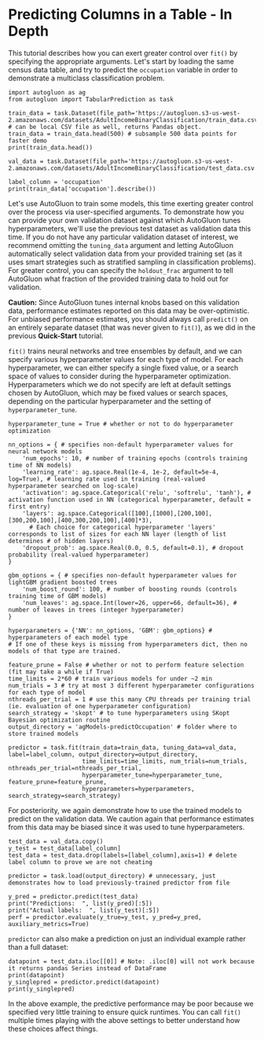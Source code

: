 # Predicting Columns in a Table - In Depth

This tutorial describes how you can exert greater control over `fit()` by specifying the appropriate arguments. Let's start by loading the same census data table, and try to predict the `occupation` variable in order to demonstrate a multiclass classification problem.

```{.python .input}
import autogluon as ag
from autogluon import TabularPrediction as task

train_data = task.Dataset(file_path='https://autogluon.s3-us-west-2.amazonaws.com/datasets/AdultIncomeBinaryClassification/train_data.csv') # can be local CSV file as well, returns Pandas object.
train_data = train_data.head(500) # subsample 500 data points for faster demo
print(train_data.head())

val_data = task.Dataset(file_path='https://autogluon.s3-us-west-2.amazonaws.com/datasets/AdultIncomeBinaryClassification/test_data.csv')

label_column = 'occupation'
print(train_data['occupation'].describe())
```

Let's use AutoGluon to train some models, this time exerting greater control over the process via user-specified arguments. To demonstrate how you can provide your own validation dataset against which AutoGluon tunes hyperparameters, we'll use the previous test dataset as validation data this time. If you do not have any particular validation dataset of interest, we recommend omitting the `tuning_data` argument and letting AutoGluon automatically select validation data from your provided training set (as it uses smart strategies such as stratified sampling in classification problems).  For greater control, you can specify the `holdout_frac` argument to tell AutoGluon what fraction of the provided training data to hold out for validation. 

**Caution:** Since AutoGluon tunes internal knobs based on this validation data, performance estimates reported on this data may be over-optimistic. For unbiased performance estimates, you should always call `predict()` on an entirely separate dataset (that was never given to `fit()`), as we did in the previous **Quick-Start** tutorial. 

`fit()` trains neural networks and tree ensembles by default, and we can specify various hyperparameter values for each type of model. For each hyperparameter, we can either specify a single fixed value, or a search space of values to consider during the hyperparameter optimization. Hyperparameters which we do not specify are left at default settings chosen by AutoGluon, which may be fixed values or search spaces, depending on the particular hyperparameter and the setting of `hyperparameter_tune`.

```{.python .input}
hyperparameter_tune = True # whether or not to do hyperparameter optimization

nn_options = { # specifies non-default hyperparameter values for neural network models
    'num_epochs': 10, # number of training epochs (controls training time of NN models)
    'learning_rate': ag.space.Real(1e-4, 1e-2, default=5e-4, log=True), # learning rate used in training (real-valued hyperparameter searched on log-scale)
    'activation': ag.space.Categorical('relu', 'softrelu', 'tanh'), # activation function used in NN (categorical hyperparameter, default = first entry)
    'layers': ag.space.Categorical([100],[1000],[200,100],[300,200,100],[400,300,200,100],[400]*3), 
      # Each choice for categorical hyperparameter 'layers' corresponds to list of sizes for each NN layer (length of list determines # of hidden layers)
    'dropout_prob': ag.space.Real(0.0, 0.5, default=0.1), # dropout probability (real-valued hyperparameter)
}

gbm_options = { # specifies non-default hyperparameter values for lightGBM gradient boosted trees
    'num_boost_round': 100, # number of boosting rounds (controls training time of GBM models)
    'num_leaves': ag.space.Int(lower=26, upper=66, default=36), # number of leaves in trees (integer hyperparameter)
}

hyperparameters = {'NN': nn_options, 'GBM': gbm_options} # hyperparameters of each model type
# If one of these keys is missing from hyperparameters dict, then no models of that type are trained.

feature_prune = False # whether or not to perform feature selection (fit may take a while if True)
time_limits = 2*60 # train various models for under ~2 min
num_trials = 3 # try at most 3 different hyperparameter configurations for each type of model
nthreads_per_trial = 1 # use this many CPU threads per training trial (ie. evaluation of one hyperparameter configuration)
search_strategy = 'skopt' # to tune hyperparameters using SKopt Bayesian optimization routine
output_directory = 'agModels-predictOccupation' # folder where to store trained models

predictor = task.fit(train_data=train_data, tuning_data=val_data, label=label_column, output_directory=output_directory, 
                     time_limits=time_limits, num_trials=num_trials, nthreads_per_trial=nthreads_per_trial,
                     hyperparameter_tune=hyperparameter_tune, feature_prune=feature_prune,
                     hyperparameters=hyperparameters, search_strategy=search_strategy)
```

For posteriority, we again demonstrate how to use the trained models to predict on the validation data. We caution again that performance estimates from this data may be biased since it was used to tune hyperparameters.

```{.python .input}
test_data = val_data.copy()
y_test = test_data[label_column]
test_data = test_data.drop(labels=[label_column],axis=1) # delete label column to prove we are not cheating

predictor = task.load(output_directory) # unnecessary, just demonstrates how to load previously-trained predictor from file

y_pred = predictor.predict(test_data)
print("Predictions:  ", list(y_pred)[:5])
print("Actual labels:  ", list(y_test)[:5])
perf = predictor.evaluate(y_true=y_test, y_pred=y_pred, auxiliary_metrics=True)
```

`predictor` can also make a prediction on just an individual example rather than a full dataset:

```{.python .input}
datapoint = test_data.iloc[[0]] # Note: .iloc[0] will not work because it returns pandas Series instead of DataFrame
print(datapoint)
y_singlepred = predictor.predict(datapoint)
print(y_singlepred)
```

In the above example, the predictive performance may be poor because we specified very little training to ensure quick runtimes.  You can call `fit()` multiple times playing with the above settings to better understand how these choices affect things.
